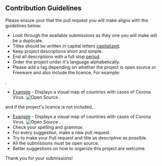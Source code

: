 ## Contribution Guidelines

Please ensure your that the pull request you will make aligns with the guidelines below:

- Look through the available submissions as they one you will make will be a duplicate.
- Titles should be written in capital letters [capitalized](http://grammar.yourdictionary.com/capitalization/rules-for-capitalization-in-titles.html).
- Keep project descriptions short and simple.
- End all descriptions with a full stop [period](.).
- Order the project under it's language alphabetically.
- Please add a tag depending on whether the project is open source or Freeware and also include the licence,
  For example:

_._

- [Example](http://example.com) - Displays a visual map of countries with cases of Corona Virus. ![Open Source](MIT)
  _._

and if the project's licence is not included,
_._

- [Example](http://example.com) - Displays a visual map of countries with cases of Corona Virus. ![Open Source](N/A)
  _._
- Check your spelling and grammar.
- For every suggestion, make a new pull request.
- Try to make your Pull request and title as descriptive as possible.
- All the submissions must be open source.
- Better suggestions on how to organize this project are welcome.

Thank you for your submissions!
